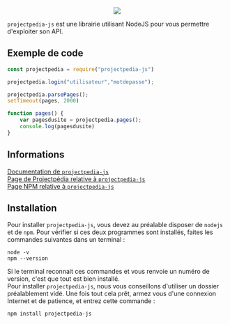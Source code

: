 <center style="text-align: center;"><a href="https://nodei.co/npm/projectpedia-js/"><img src="https://nodei.co/npm/projectpedia-js.png?downloads=true&downloadRank=true&stars=true"></a></center>

`projectpedia-js` est une librairie utilisant NodeJS pour vous permettre d'exploiter son API.

## Exemple de code
```js
const projectpedia = require("projectpedia-js")

projectpedia.login("utilisateur","motdepasse");

projectpedia.parsePages();
setTimeout(pages, 2000)

function pages() {
    var pagesdusite = projectpedia.pages();
    console.log(pagesdusite)
}
```

## Informations
[Documentation de `projectpedia-js`](https://gitlab.com/minteck-projects/projects/projectpedia-js/wikis/home)<br>
[Page de Projectpédia relative à `projectpedia-js`](http://projectpedia.referata.com/wiki/Projectpédia:Portail_développeurs/projectpedia-js)<br>
[Page NPM relative à `projectpedia-js`](https://www.npmjs.com/package/projectpedia-js)

## Installation
Pour installer `projectpedia-js`, vous devez au préalable disposer de `nodejs` et de `npm`. Pour vérifier si ces deux programmes sont installés, faites les commandes suivantes dans un terminal :
```
node -v
npm --version
```
Si le terminal reconnait ces commandes et vous renvoie un numéro de version, c'est que tout est bien installé.<br>
Pour installer `projectpedia-js`, nous vous conseillons d'utiliser un dossier préalablement vidé. Une fois tout cela prêt, armez vous d'une connexion Internet et de patience, et entrez cette commande :
```
npm install projectpedia-js
```